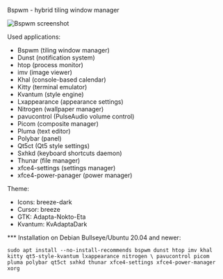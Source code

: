Bspwm - hybrid tiling window manager

![Bspwm screenshot](https://github.com/Sunderland93/dotfiles/blob/master/Bspwm/screenshot.png)

Used applications:

* Bspwm (tiling window manager)
* Dunst (notification system)
* htop (process monitor)
* imv (image viewer)
* Khal (console-based calendar)
* Kitty (terminal emulator)
* Kvantum (style engine)
* Lxappearance (appearance settings)
* Nitrogen (wallpaper manager)
* pavucontrol (PulseAudio volume control)
* Picom (composite manager)
* Pluma (text editor)
* Polybar (panel)
* Qt5ct (Qt5 style settings)
* Sxhkd (keyboard shortcuts daemon)
* Thunar (file manager)
* xfce4-settings (settings manager)
* xfce4-power-panager (power manager)

Theme:

* Icons: breeze-dark
* Cursor: breeze
* GTK: Adapta-Nokto-Eta
* Kvantum: KvAdaptaDark

*** Installation on Debian Bullseye/Ubuntu 20.04 and newer:

`sudo apt install --no-install-recommends bspwm dunst htop imv khal kitty qt5-style-kvantum lxappearance nitrogen \
pavucontrol picom pluma polybar qt5ct sxhkd thunar xfce4-settings xfce4-power-manager xorg`
